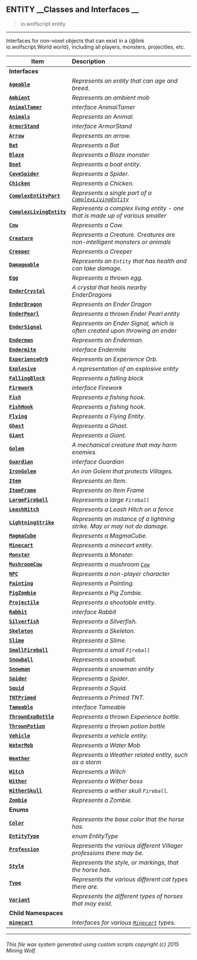 ## ENTITY __Classes and Interfaces __

>io.wolfscript.entity

---

Interfaces for non-voxel objects that can exist in a {@link io.wolfscript.World world}, including all players, monsters, projectiles, etc.

Item | Description   
--- | :--- 
__Interfaces__|
__[`Ageable`](Ageable.md)__ | _Represents an entity that can age and breed._ 
__[`Ambient`](Ambient.md)__ | _Represents an ambient mob_ 
__[`AnimalTamer`](AnimalTamer.md)__ | _interface AnimalTamer_ 
__[`Animals`](Animals.md)__ | _Represents an Animal._ 
__[`ArmorStand`](ArmorStand.md)__ | _interface ArmorStand_ 
__[`Arrow`](Arrow.md)__ | _Represents an arrow._ 
__[`Bat`](Bat.md)__ | _Represents a Bat_ 
__[`Blaze`](Blaze.md)__ | _Represents a Blaze monster_ 
__[`Boat`](Boat.md)__ | _Represents a boat entity._ 
__[`CaveSpider`](CaveSpider.md)__ | _Represents a Spider._ 
__[`Chicken`](Chicken.md)__ | _Represents a Chicken._ 
__[`ComplexEntityPart`](ComplexEntityPart.md)__ | _Represents a single part of a [`ComplexLivingEntity`](ComplexLivingEntity.md)_ 
__[`ComplexLivingEntity`](ComplexLivingEntity.md)__ | _Represents a complex living entity - one that is made up of various smaller_ 
__[`Cow`](Cow.md)__ | _Represents a Cow._ 
__[`Creature`](Creature.md)__ | _Represents a Creature. Creatures are non-intelligent monsters or animals_ 
__[`Creeper`](Creeper.md)__ | _Represents a Creeper_ 
__[`Damageable`](Damageable.md)__ | _Represents an `Entity` that has health and can take damage._ 
__[`Egg`](Egg.md)__ | _Represents a thrown egg._ 
__[`EnderCrystal`](EnderCrystal.md)__ | _A crystal that heals nearby EnderDragons_ 
__[`EnderDragon`](EnderDragon.md)__ | _Represents an Ender Dragon_ 
__[`EnderPearl`](EnderPearl.md)__ | _Represents a thrown Ender Pearl entity_ 
__[`EnderSignal`](EnderSignal.md)__ | _Represents an Ender Signal, which is often created upon throwing an ender_ 
__[`Enderman`](Enderman.md)__ | _Represents an Enderman._ 
__[`Endermite`](Endermite.md)__ | _interface Endermite_ 
__[`ExperienceOrb`](ExperienceOrb.md)__ | _Represents an Experience Orb._ 
__[`Explosive`](Explosive.md)__ | _A representation of an explosive entity_ 
__[`FallingBlock`](FallingBlock.md)__ | _Represents a falling block_ 
__[`Firework`](Firework.md)__ | _interface Firework_ 
__[`Fish`](Fish.md)__ | _Represents a fishing hook._ 
__[`FishHook`](FishHook.md)__ | _Represents a fishing hook._ 
__[`Flying`](Flying.md)__ | _Represents a Flying Entity._ 
__[`Ghast`](Ghast.md)__ | _Represents a Ghast._ 
__[`Giant`](Giant.md)__ | _Represents a Giant._ 
__[`Golem`](Golem.md)__ | _A mechanical creature that may harm enemies._ 
__[`Guardian`](Guardian.md)__ | _interface Guardian_ 
__[`IronGolem`](IronGolem.md)__ | _An iron Golem that protects Villages._ 
__[`Item`](Item.md)__ | _Represents an Item._ 
__[`ItemFrame`](ItemFrame.md)__ | _Represents an Item Frame_ 
__[`LargeFireball`](LargeFireball.md)__ | _Represents a large `Fireball`_ 
__[`LeashHitch`](LeashHitch.md)__ | _Represents a Leash Hitch on a fence_ 
__[`LightningStrike`](LightningStrike.md)__ | _Represents an instance of a lightning strike. May or may not do damage._ 
__[`MagmaCube`](MagmaCube.md)__ | _Represents a MagmaCube._ 
__[`Minecart`](Minecart.md)__ | _Represents a minecart entity._ 
__[`Monster`](Monster.md)__ | _Represents a Monster._ 
__[`MushroomCow`](MushroomCow.md)__ | _Represents a mushroom [`Cow`](Cow.md)_ 
__[`NPC`](NPC.md)__ | _Represents a non-player character_ 
__[`Painting`](Painting.md)__ | _Represents a Painting._ 
__[`PigZombie`](PigZombie.md)__ | _Represents a Pig Zombie._ 
__[`Projectile`](Projectile.md)__ | _Represents a shootable entity._ 
__[`Rabbit`](Rabbit.md)__ | _interface Rabbit_ 
__[`Silverfish`](Silverfish.md)__ | _Represents a Silverfish._ 
__[`Skeleton`](Skeleton.md)__ | _Represents a Skeleton._ 
__[`Slime`](Slime.md)__ | _Represents a Slime._ 
__[`SmallFireball`](SmallFireball.md)__ | _Represents a small `Fireball`_ 
__[`Snowball`](Snowball.md)__ | _Represents a snowball._ 
__[`Snowman`](Snowman.md)__ | _Represents a snowman entity_ 
__[`Spider`](Spider.md)__ | _Represents a Spider._ 
__[`Squid`](Squid.md)__ | _Represents a Squid._ 
__[`TNTPrimed`](TNTPrimed.md)__ | _Represents a Primed TNT._ 
__[`Tameable`](Tameable.md)__ | _interface Tameable_ 
__[`ThrownExpBottle`](ThrownExpBottle.md)__ | _Represents a thrown Experience bottle._ 
__[`ThrownPotion`](ThrownPotion.md)__ | _Represents a thrown potion bottle_ 
__[`Vehicle`](Vehicle.md)__ | _Represents a vehicle entity._ 
__[`WaterMob`](WaterMob.md)__ | _Represents a Water Mob_ 
__[`Weather`](Weather.md)__ | _Represents a Weather related entity, such as a storm_ 
__[`Witch`](Witch.md)__ | _Represents a Witch_ 
__[`Wither`](Wither.md)__ | _Represents a Wither boss_ 
__[`WitherSkull`](WitherSkull.md)__ | _Represents a wither skull `Fireball`._ 
__[`Zombie`](Zombie.md)__ | _Represents a Zombie._ 
__Enums__|
__[`Color`](Color.md)__ | _Represents the base color that the horse has._ 
__[`EntityType`](EntityType.md)__ | _enum EntityType_ 
__[`Profession`](Profession.md)__ | _Represents the various different Villager professions there may be._ 
__[`Style`](Style.md)__ | _Represents the style, or markings, that the horse has._ 
__[`Type`](Type.md)__ | _Represents the various different cat types there are._ 
__[`Variant`](Variant.md)__ | _Represents the different types of horses that may exist._ 
__Child Namespaces__|
__[`minecart`](minecart/0.md)__ | _Interfaces for various [`Minecart`](Minecart.md) types._ 



---



###### This file was system generated using custom scripts copyright (c) 2015 Mining Wolf.
	

